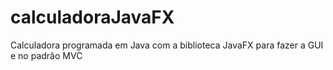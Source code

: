 # calculadoraJavaFX
Calculadora programada em Java com a biblioteca JavaFX para fazer a GUI e no padrão MVC
